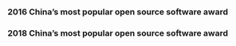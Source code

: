 ### 2016 China’s most popular open source software award 

### 2018 China’s most popular open source software award 
